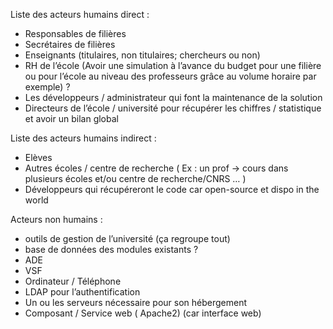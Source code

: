 Liste des acteurs humains direct :
- Responsables de filières 
- Secrétaires de filières
- Enseignants (titulaires, non titulaires; chercheurs ou non)
- RH de l’école (Avoir une simulation à l’avance du budget pour une filière ou pour l’école au niveau des professeurs grâce au volume horaire par exemple) ?
- Les développeurs / administrateur qui font la maintenance de la solution 
- Directeurs de l’école / université pour récupérer les chiffres / statistique et avoir un bilan global 

Liste des acteurs humains indirect :
- Elèves
- Autres écoles / centre de recherche ( Ex : un prof -> cours dans plusieurs écoles et/ou centre de recherche/CNRS … )
- Développeurs qui récupéreront le code car open-source et dispo in the world

Acteurs non humains :
- outils de gestion de l’université (ça regroupe tout)
- base de données des modules existants ?
- ADE
- VSF
- Ordinateur / Téléphone
- LDAP pour l’authentification
- Un ou les serveurs nécessaire pour son hébergement 
- Composant / Service web ( Apache2)  (car interface web)
